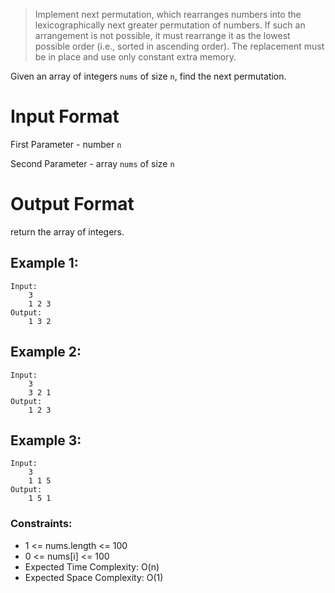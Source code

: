 > Implement next permutation, which rearranges numbers into the lexicographically next greater permutation of numbers. If such an arrangement is not possible, it must rearrange it as the lowest possible order (i.e., sorted in ascending order). The replacement must be in place and use only constant extra memory.

Given an array of integers `nums` of size `n`, find the next permutation.

# Input Format

First Parameter - number `n`

Second Parameter - array `nums` of size `n`

# Output Format

return the array of integers.

## Example 1:

```
Input:
    3
    1 2 3
Output:
    1 3 2
```

## Example 2:

```
Input:
    3
    3 2 1
Output:
    1 2 3
```

## Example 3:

```
Input:
    3
    1 1 5
Output:
    1 5 1
```

### Constraints:

- 1 <= nums.length <= 100
- 0 <= nums[i] <= 100
- Expected Time Complexity: O(n)
- Expected Space Complexity: O(1)
